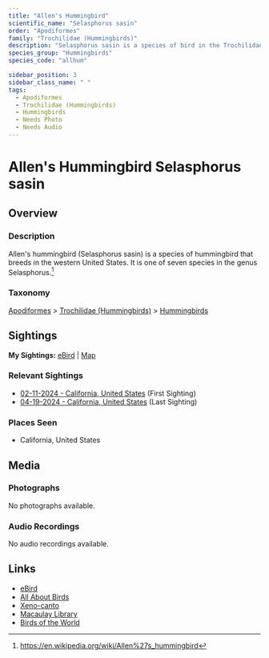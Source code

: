 ```yaml
---
title: "Allen's Hummingbird"
scientific_name: "Selasphorus sasin"
order: "Apodiformes"
family: "Trochilidae (Hummingbirds)"
description: "Selasphorus sasin is a species of bird in the Trochilidae (Hummingbirds) family. It has been observed 2 times."
species_group: "Hummingbirds"
species_code: "allhum"

sidebar_position: 3
sidebar_class_name: " "
tags: 
  - Apodiformes
  - Trochilidae (Hummingbirds)
  - Hummingbirds
  - Needs Photo
  - Needs Audio
---
```


# Allen's Hummingbird <span className='sci_name'>Selasphorus sasin</span>

## Overview

### Description
Allen's hummingbird (Selasphorus sasin) is a species of hummingbird that breeds in the western United States. It is one of seven species in the genus Selasphorus.[^1]

[^1]: https://en.wikipedia.org/wiki/Allen%27s_hummingbird

### Taxonomy
[Apodiformes](/tags/apodiformes) > [Trochilidae (Hummingbirds)](/tags/trochilidae-hummingbirds) > [Hummingbirds](/tags/hummingbirds)


## Sightings

**My Sightings:** [eBird](https://ebird.org/lifelist?r=world&time=life&spp=allhum) | [Map](/map?species_code=allhum)

### Relevant Sightings

* [02-11-2024 - California, United States](https://ebird.org/checklist/S161327433) (First Sighting)
* [04-19-2024 - California, United States](https://ebird.org/checklist/S169311392) (Last Sighting)

### Places Seen

* California, United States



## Media
### Photographs
No photographs available.

### Audio Recordings
No audio recordings available.

## Links
* [eBird](https://ebird.org/species/allhum) 
* [All About Birds](https://www.allaboutbirds.org/guide/allhum) 
* [Xeno-canto](https://www.xeno-canto.org/species/selasphorus-sasin) 
* [Macaulay Library](https://search.macaulaylibrary.org/catalog?taxonCode=allhum&sort=rating_rank_desc)
* [Birds of the World](https://birdsoftheworld.org/bow/species/allhum)
